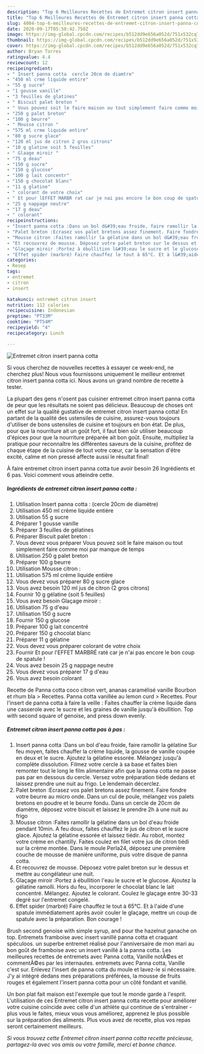 ```yaml
---
description: "Top 6 Meilleures Recettes de Entremet citron insert panna cotta"
title: "Top 6 Meilleures Recettes de Entremet citron insert panna cotta"
slug: 4004-top-6-meilleures-recettes-de-entremet-citron-insert-panna-cotta
date: 2020-09-17T05:58:42.750Z
image: https://img-global.cpcdn.com/recipes/b512dd9e656a052d/751x532cq70/entremet-citron-insert-panna-cotta-photo-principale-de-la-recette.jpg
thumbnail: https://img-global.cpcdn.com/recipes/b512dd9e656a052d/751x532cq70/entremet-citron-insert-panna-cotta-photo-principale-de-la-recette.jpg
cover: https://img-global.cpcdn.com/recipes/b512dd9e656a052d/751x532cq70/entremet-citron-insert-panna-cotta-photo-principale-de-la-recette.jpg
author: Bryan Torres
ratingvalue: 4.4
reviewcount: 12
recipeingredient:
- " Insert panna cotta  cercle 20cm de diamtre"
- "450 ml crme liquide entire"
- "55 g sucre"
- "1 gousse vanille"
- "3 feuilles de glatines"
- " Biscuit palet breton "
- " Vous pouvez soit le faire maison ou tout simplement faire comme moi par manque de temps"
- "250 g palet breton"
- "100 g beurre"
- " Mousse citron "
- "575 ml crme liquide entire"
- "80 g sucre glace"
- "120 ml jus de citron 2 gros citrons"
- "10 g glatine soit 5 feuilles"
- " Glaage miroir "
- "75 g deau"
- "150 g sucre"
- "150 g glucose"
- "100 g lait concentr"
- "150 g chocolat blanc"
- "11 g glatine"
- " colorant de votre choix"
- " Et pour lEFFET MARBR rat car je nai pas encore le bon coup de spatule "
- "25 g nappage neutre"
- "17 g deau"
- " colorant"
recipeinstructions:
- "Insert panna cotta :Dans un bol d&#39;eau froide, faire ramollir la gélatine Sur feu moyen, faites chauffer la crème liquide, la gousse de vanille coupée en deux et le sucre. Ajoutez la gélatine essorée. Mélangez jusqu&#39;à complète dissolution. Filmez votre cercle à sa base et faites bien remonter tout le long le film alimentaire afin que la panna cotta ne passe pas par en dessous du cercle. Versez votre préparation tiède dedans et laissez prendre une nuit au frigo. Le lendemain décerclez."
- "Palet breton :Ecrasez vos palet bretons assez finement. Faire fondre votre beurre au micro onde. Dans un cul de poule, mélangez vos palets bretons en poudre et le beurre fondu. Dans un cercle de 20cm de diamètre, déposez votre biscuit et laissez le prendre 2h à une nuit au frigo"
- "Mousse citron :Faites ramollir la gélatine dans un bol d&#39;eau froide pendant 10min. A feu doux, faites chauffez le jus de citron et le sucre glace. Ajoutez la gélatine essorée et laissez tiédir. Au robot, montez votre crème en chantilly. Faites coulez en filet votre jus de citron tiédi sur la crème montée. Dans le moule Perla24, déposez une première couche de mousse de manière uniforme, puis votre disque de panna cotta."
- "Et recouvrez de mousse. Déposez votre palet breton sur le dessus et mettre au congélateur une nuit."
- "Glaçage miroir :Portez à ébullition l&#39;eau le sucre et le glucose. Ajoutez la gélatine ramolli. Hors du feu, incorporer le chocolat blanc le lait concentré. Mélangez. Ajoutez le colorant. Coulez le glaçage entre 30-33 degré sur l&#39;entremet congelé."
- "Effet spider (marbré) Faire chauffez le tout à 65°C. Et à l&#39;aide d&#39;une spatule immédiatement après avoir couler le glaçage, mettre un coup de spatule avec la préparation. Bon courage !"
categories:
- Resep
tags:
- entremet
- citron
- insert

katakunci: entremet citron insert 
nutrition: 112 calories
recipecuisine: Indonesian
preptime: "PT33M"
cooktime: "PT54M"
recipeyield: "4"
recipecategory: Lunch

---
```



![Entremet citron insert panna cotta](https://img-global.cpcdn.com/recipes/b512dd9e656a052d/751x532cq70/entremet-citron-insert-panna-cotta-photo-principale-de-la-recette.jpg)

Si vous cherchez de nouvelles recettes à essayer ce week-end, ne cherchez plus! Nous vous fournissons uniquement le meilleur entremet citron insert panna cotta ici. Nous avons un grand nombre de recette à tester.

La plupart des gens n'osent pas cuisiner entremet citron insert panna cotta de peur que les résultats ne soient pas délicieux. Beaucoup de choses ont un effet sur la qualité gustative de entremet citron insert panna cotta! En partant de la qualité des ustensiles de cuisine, assurez-vous toujours d'utiliser de bons ustensiles de cuisine et toujours en bon état. De plus, pour que la nourriture ait un goût fort, il faut bien sûr utiliser beaucoup d'épices pour que la nourriture préparée ait bon goût. Ensuite, multipliez la pratique pour reconnaître les différentes saveurs de la cuisine, profitez de chaque étape de la cuisine de tout votre cœur, car la sensation d'être excité, calme et non pressé affecte aussi le résultat final!

<!--inarticleads1-->

À faire entremet citron insert panna cotta tue avoir besoin 26 Ingrédients et 6 pas. Voici comment vous atteindre cette.

##### Ingrédients de entremet citron insert panna cotta :

1. Utilisation  Insert panna cotta : (cercle 20cm de diamètre)
1. Utilisation 450 ml crème liquide entière
1. Utilisation 55 g sucre
1. Préparer 1 gousse vanille
1. Préparer 3 feuilles de gélatines
1. Préparer  Biscuit palet breton :
1. Vous devez vous préparer  Vous pouvez soit le faire maison ou tout simplement faire comme moi par manque de temps
1. Utilisation 250 g palet breton
1. Préparer 100 g beurre
1. Utilisation  Mousse citron :
1. Utilisation 575 ml crème liquide entière
1. Vous devez vous préparer 80 g sucre glace
1. Vous avez besoin 120 ml jus de citron (2 gros citrons)
1. Fournir 10 g gélatine (soit 5 feuilles)
1. Vous avez besoin  Glaçage miroir :
1. Utilisation 75 g d&#39;eau
1. Utilisation 150 g sucre
1. Fournir 150 g glucose
1. Préparer 100 g lait concentré
1. Préparer 150 g chocolat blanc
1. Préparer 11 g gélatine
1. Vous devez vous préparer  colorant de votre choix
1. Fournir  Et pour l&#39;EFFET MARBRÉ raté car je n&#39;ai pas encore le bon coup de spatule !
1. Vous avez besoin 25 g nappage neutre
1. Vous devez vous préparer 17 g d&#39;eau
1. Vous avez besoin  colorant


Recette de Panna cotta coco citron vert, ananas caramélisé vanille Bourbon et rhum bla &gt; Recettes. Panna cotta vanillée au lemon curd &gt; Recettes. Pour l&#39;insert de panna cotta à faire la veille : Faites chauffer la crème liquide dans une casserole avec le sucre et les graines de vanille jusqu&#39;à ébullition. Top with second square of genoise, and press down evenly. 

<!--inarticleads2-->

##### Entremet citron insert panna cotta pas à pas :

1. Insert panna cotta :Dans un bol d&#39;eau froide, faire ramollir la gélatine Sur feu moyen, faites chauffer la crème liquide, la gousse de vanille coupée en deux et le sucre. Ajoutez la gélatine essorée. Mélangez jusqu&#39;à complète dissolution. Filmez votre cercle à sa base et faites bien remonter tout le long le film alimentaire afin que la panna cotta ne passe pas par en dessous du cercle. Versez votre préparation tiède dedans et laissez prendre une nuit au frigo. Le lendemain décerclez.
1. Palet breton :Ecrasez vos palet bretons assez finement. Faire fondre votre beurre au micro onde. Dans un cul de poule, mélangez vos palets bretons en poudre et le beurre fondu. Dans un cercle de 20cm de diamètre, déposez votre biscuit et laissez le prendre 2h à une nuit au frigo
1. Mousse citron :Faites ramollir la gélatine dans un bol d&#39;eau froide pendant 10min. A feu doux, faites chauffez le jus de citron et le sucre glace. Ajoutez la gélatine essorée et laissez tiédir. Au robot, montez votre crème en chantilly. Faites coulez en filet votre jus de citron tiédi sur la crème montée. Dans le moule Perla24, déposez une première couche de mousse de manière uniforme, puis votre disque de panna cotta.
1. Et recouvrez de mousse. Déposez votre palet breton sur le dessus et mettre au congélateur une nuit.
1. Glaçage miroir :Portez à ébullition l&#39;eau le sucre et le glucose. Ajoutez la gélatine ramolli. Hors du feu, incorporer le chocolat blanc le lait concentré. Mélangez. Ajoutez le colorant. Coulez le glaçage entre 30-33 degré sur l&#39;entremet congelé.
1. Effet spider (marbré) Faire chauffez le tout à 65°C. Et à l&#39;aide d&#39;une spatule immédiatement après avoir couler le glaçage, mettre un coup de spatule avec la préparation. Bon courage !


Brush second genoise with simple syrup, and pour the hazelnut ganache on top. Entremets framboise avec insert vanillé panna cotta et craquant spéculoos. un superbe entremet réalisé pour l&#39;anniversaire de mon mari au bon goût de framboise avec un insert vanillé à la panna cotta. Les meilleures recettes de entremets avec Panna cotta, Vanille notÃ©es et commentÃ©es par les internautes. entremets avec Panna cotta, Vanille c&#39;est sur. Enlevez l&#39;insert de panna cotta du moule et lavez-le si nécessaire. J&#39;y ai intégré dedans mes préparations préférées, la mousse de fruits rouges et également l&#39;insert panna cotta pour un côté fondant et vanillé. 

<!--inarticleads1-->

<p>
Un bon plat fait maison est l'exemple que tout le monde garde à l'esprit. L'utilisation de ces Entremet citron insert panna cotta recette pour améliorer votre cuisine coïncide avec celle d'un athlète qui continue de s'entraîner - plus vous le faites, mieux vous vous améliorez, apprenez le plus possible sur la préparation des aliments. Plus vous avez de recette, plus vos repas seront certainement meilleurs.
</p>

<p>
<i>Si vous trouvez cette Entremet citron insert panna cotta recette précieuse, partagez-la avec vos amis ou votre famille, merci et bonne chance.</i>
</p>
